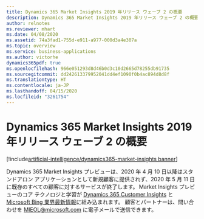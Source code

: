 ```yaml
---
title: Dynamics 365 Market Insights 2019 年リリース ウェーブ 2 の概要
description: Dynamics 365 Market Insights 2019 年リリース ウェーブ 2 の概要
author: relnotes
ms.reviewer: mhart
ms.date: 04/08/2020
ms.assetid: 74a3fad1-755d-e911-a977-000d3a4e307a
ms.topic: overview
ms.service: business-applications
ms.author: victorhe
dynamics365pdf: true
ms.openlocfilehash: 966e051293d8d46b0d3c10d2665d78255db91735
ms.sourcegitcommit: dd242613379952041dd4ef1090f0b4ac894d8d8f
ms.translationtype: HT
ms.contentlocale: ja-JP
ms.lasthandoff: 04/15/2020
ms.locfileid: "3261754"
---
```

# <a name="overview-of-dynamics-365-market-insights-2019-release-wave-2"></a>Dynamics 365 Market Insights 2019 年リリース ウェーブ 2 の概要
[!include[artificial-intelligence/dynamics365-market-insights banner](../includes/artificial-intelligence/dynamics365-market-insights.md)]

<!--overview start-->
Dynamics 365 Market Insights プレビューは、2020 年 4 月 10 日以降はスタンドアロン アプリケーションとして新規顧客に提供されず、2020 年 5 月 11 日に既存のすべての顧客に対するサービスが終了します。 Market Insights プレビューのコア テクノロジと学習が [Dynamics 365 Customer Insights](https://dynamics.microsoft.com/ai/customer-insights/) と [Microsoft Bing 業界最新情報](https://newspro.microsoft.com/baw/homepage)に組み込まれます。 顧客とパートナーは、問い合わせを [MIEOL@microsoft.com](mailto:MIEOL@microsoft.com) に電子メールで送信できます。
<!--overview end-->
